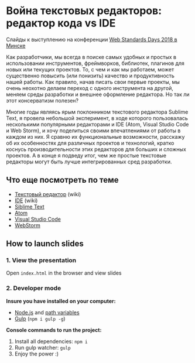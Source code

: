 # Война текстовых редакторов: редактор кода vs IDE

Слайды к выступлению на конференции [Web Standards Days 2018 в Минске](https://wsd.events/2018/12/01/)

Как разработчики, мы всегда в поиске самых удобных и простых в использовании инструментов, фреймворков, библиотек, плагинов для новых или текущих проектов. То, с чем и как мы работаем, может существенно повысить (или понизить) качество и продуктивность нашей работы. Как правило, начав писать свои первые проекты, мы очень неохотно делаем переход с одного инструмента на другой, меняем среды разработки и внешнее оформление редактора. Но так ли этот консерватизм полезен?

Многие годы являясь ярым поклонником текстового редактора Sublime Text, я провела небольшой эксперимент, в ходе которого пользовалась несколькими популярными редакторами и IDE (Atom, Visual Studio Code и Web Storm), и хочу поделиться своими впечатлениями от работы в каждом из них. Я сравню их функциональные возможности, расскажу об их особенностях для различных проектов и технологий, кратко коснусь производительности этих редакторов для больших и сложных проектов. А в конце я подведу итог, чем же простые текстовые редакторы могут быть лучше интегрированных сред разработки.

## Что еще посмотреть по теме

* [Текстовый редактор](https://ru.wikipedia.org/wiki/Текстовый_редактор") (wiki)
* [IDE](https://ru.wikipedia.org/wiki/Интегрированная_среда_разработки") (wiki)
* [Siblime Text](https://www.sublimetext.com/")
* [Atom](https://atom.io/")
* [Visual Studio Code](https://code.visualstudio.com/")
* [WebStorm](https://www.jetbrains.com/webstorm/")

## How to launch slides
### 1. View the presentation
Open `index.html` in the browser and view slides

### 2. Developer mode

__Insure you have installed on your computer:__

* [Node.js](https://nodejs.org/en/download/) and [path variables](http://stackoverflow.com/questions/8278143/node-js-how-to-run-node-command-from-any-path)
* [Gulp](http://gulpjs.com/) (`npm i gulp -g`)

__Console commands to run the project:__

1. Install all dependenсies: `npm i`
2. Run gulp watcher: `gulp`
3. Enjoy the power :)

